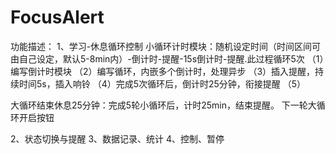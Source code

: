 # FocusAlert

功能描述：
1、学习-休息循环控制
小循环计时模块：随机设定时间（时间区间可由自己设定，默认5-8min内）-倒计时-提醒-15s倒计时-提醒.此过程循环5次
（1）编写倒计时模块
（2）编写循环，内嵌多个倒计时，处理异步
（3）插入提醒，持续时间5s，插入响铃
（4）完成5次循环后，倒计时25分钟，衔接提醒
（5）

大循环结束休息25分钟：完成5轮小循环后，计时25min，结束提醒。
下一轮大循环开启按钮

2、状态切换与提醒
3、数据记录、统计
4、控制、暂停
